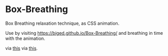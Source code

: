 # Box-Breathing

Box Breathing relaxation technique, as CSS animation.

Use by visiting https://biged.github.io/Box-Breathing/ and breathing in time with the animation.

via <a href="https://jsfiddle.net/6937jx4L/">this</a>
via <a href="https://news.ycombinator.com/item?id=13508038">this</a>.

